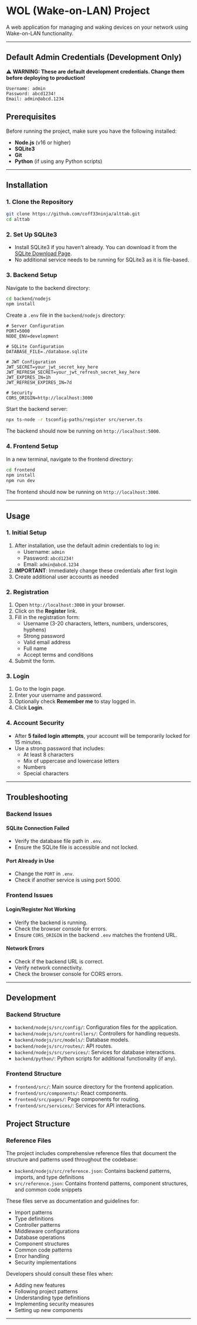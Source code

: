 # WOL (Wake-on-LAN) Project

A web application for managing and waking devices on your network using Wake-on-LAN functionality.

---

## Default Admin Credentials (Development Only)

⚠️ **WARNING: These are default development credentials. Change them before deploying to production!**

```
Username: admin
Password: abcd1234!
Email: admin@abcd.1234
```

## Prerequisites

Before running the project, make sure you have the following installed:

- **Node.js** (v16 or higher)
- **SQLite3**
- **Git**
- **Python** (if using any Python scripts)

---

## Installation

### 1. Clone the Repository

```bash
git clone https://github.com/coff33ninja/alttab.git
cd alttab
```

### 2. Set Up SQLite3

- Install SQLite3 if you haven’t already. You can download it from the [SQLite Download Page](https://sqlite.org/download.html).
- No additional service needs to be running for SQLite3 as it is file-based.

### 3. Backend Setup

Navigate to the backend directory:

```bash
cd backend/nodejs
npm install
```

Create a `.env` file in the `backend/nodejs` directory:

```env
# Server Configuration
PORT=5000
NODE_ENV=development

# SQLite Configuration
DATABASE_FILE=./database.sqlite

# JWT Configuration
JWT_SECRET=your_jwt_secret_key_here
JWT_REFRESH_SECRET=your_jwt_refresh_secret_key_here
JWT_EXPIRES_IN=1h
JWT_REFRESH_EXPIRES_IN=7d

# Security
CORS_ORIGIN=http://localhost:3000
```

Start the backend server:

```bash
npx ts-node -r tsconfig-paths/register src/server.ts
```

The backend should now be running on `http://localhost:5000`.

### 4. Frontend Setup

In a new terminal, navigate to the frontend directory:

```bash
cd frontend
npm install
npm run dev
```

The frontend should now be running on `http://localhost:3000`.

---

## Usage

### 1. Initial Setup

1. After installation, use the default admin credentials to log in:
   - Username: `admin`
   - Password: `abcd1234!`
   - Email: `admin@abcd.1234`
2. **IMPORTANT**: Immediately change these credentials after first login
3. Create additional user accounts as needed

### 2. Registration

1. Open `http://localhost:3000` in your browser.
2. Click on the **Register** link.
3. Fill in the registration form:
   - Username (3-20 characters, letters, numbers, underscores, hyphens)
   - Strong password
   - Valid email address
   - Full name
   - Accept terms and conditions
4. Submit the form.

### 3. Login

1. Go to the login page.
2. Enter your username and password.
3. Optionally check **Remember me** to stay logged in.
4. Click **Login**.

### 4. Account Security

- After **5 failed login attempts**, your account will be temporarily locked for 15 minutes.
- Use a strong password that includes:
  - At least 8 characters
  - Mix of uppercase and lowercase letters
  - Numbers
  - Special characters

---

## Troubleshooting

### Backend Issues

#### SQLite Connection Failed

- Verify the database file path in `.env`.
- Ensure the SQLite file is accessible and not locked.

#### Port Already in Use

- Change the `PORT` in `.env`.
- Check if another service is using port 5000.

### Frontend Issues

#### Login/Register Not Working

- Verify the backend is running.
- Check the browser console for errors.
- Ensure `CORS_ORIGIN` in the backend `.env` matches the frontend URL.

#### Network Errors

- Check if the backend URL is correct.
- Verify network connectivity.
- Check the browser console for CORS errors.

---

## Development

### Backend Structure

- `backend/nodejs/src/config/`: Configuration files for the application.
- `backend/nodejs/src/controllers/`: Controllers for handling requests.
- `backend/nodejs/src/models/`: Database models.
- `backend/nodejs/src/routes/`: API routes.
- `backend/nodejs/src/services/`: Services for database interactions.
- `backend/python/`: Python scripts for additional functionality (if any).

### Frontend Structure

- `frontend/src/`: Main source directory for the frontend application.
- `frontend/src/components/`: React components.
- `frontend/src/pages/`: Page components for routing.
- `frontend/src/services/`: Services for API interactions.

## Project Structure

### Reference Files
The project includes comprehensive reference files that document the structure and patterns used throughout the codebase:

- `backend/nodejs/src/reference.json`: Contains backend patterns, imports, and type definitions
- `src/reference.json`: Contains frontend patterns, component structures, and common code snippets

These files serve as documentation and guidelines for:
- Import patterns
- Type definitions
- Controller patterns
- Middleware configurations
- Database operations
- Component structures
- Common code patterns
- Error handling
- Security implementations

Developers should consult these files when:
- Adding new features
- Following project patterns
- Understanding type definitions
- Implementing security measures
- Setting up new components

---

